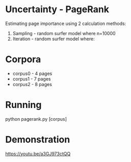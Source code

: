# Uncertainty - PageRank 
Estimating page importance using 2 calculation methods:
1. Sampling - random surfer model where n=10000 
2. Iteration - random surfer model where:
 

# Corpora 
* corpus0 - 4 pages
* corpus1 - 7 pages
* corpus2 - 8 pages

# Running
python pagerank.py [corpus]

# Demonstration
https://youtu.be/a3GJ973ctQQ
